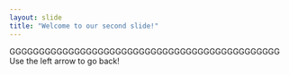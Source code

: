 ```yaml
---
layout: slide
title: "Welcome to our second slide!"
---
```

GGGGGGGGGGGGGGGGGGGGGGGGGGGGGGGGGGGGGGGGGGGGGG
Use the left arrow to go back!
